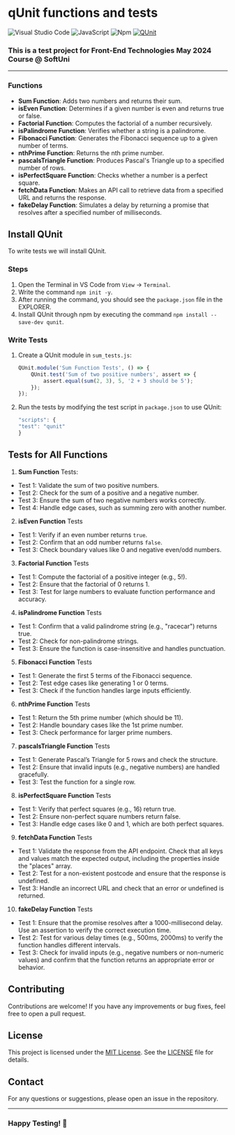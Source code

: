 # qUnit functions and tests

![Visual Studio Code](https://img.shields.io/badge/Visual_Studio_Code-0078D4?style=for-the-badge&logo=visual%20studio%20code&logoColor=white)
![JavaScript](https://img.shields.io/badge/javascript-%23323330.svg?style=for-the-badge&logo=javascript&logoColor=%23F7DF1E)
![Npm](https://img.shields.io/badge/npm-CB3837?style=for-the-badge&logo=npm&logoColor=white)
[![QUnit](https://img.shields.io/badge/tested%20with-QUnit-9C4CB4.svg)](https://qunitjs.com/)

### This is a test project for **Front-End Technologies** May 2024 Course @ SoftUni
---
   
### Functions

- **Sum Function**: Adds two numbers and returns their sum.
- **isEven Function**: Determines if a given number is even and returns true or false.
- **Factorial Function**: Computes the factorial of a number recursively.
- **isPalindrome Function**: Verifies whether a string is a palindrome.
- **Fibonacci Function**: Generates the Fibonacci sequence up to a given number of terms.
- **nthPrime Function**: Returns the nth prime number.
- **pascalsTriangle Function**: Produces Pascal's Triangle up to a specified number of rows.
- **isPerfectSquare Function**: Checks whether a number is a perfect square.
- **fetchData Function**: Makes an API call to retrieve data from a specified URL and returns the response.
- **fakeDelay Function**: Simulates a delay by returning a promise that resolves after a specified number of milliseconds.
  
## Install QUnit
To write tests we will install QUnit.

### Steps
1. Open the Terminal in VS Code from `View` -> `Terminal`.
2. Write the command `npm init -y`.
3. After running the command, you should see the `package.json` file in the EXPLORER.
4. Install QUnit through npm by executing the command `npm install --save-dev qunit`.

### Write Tests
1. Create a QUnit module in `sum_tests.js`:
    ```javascript
    QUnit.module('Sum Function Tests', () => {
        QUnit.test('Sum of two positive numbers', assert => {
            assert.equal(sum(2, 3), 5, '2 + 3 should be 5');
        });
    });
    ```

2. Run the tests by modifying the test script in `package.json` to use QUnit:
    ```javascript
   "scripts": {
    "test": "qunit"
    }
    ```
## Tests for All Functions
1. **Sum Function** Tests:
- Test 1: Validate the sum of two positive numbers.
- Test 2: Check for the sum of a positive and a negative number.
- Test 3: Ensure the sum of two negative numbers works correctly.
- Test 4: Handle edge cases, such as summing zero with another number.
2. **isEven Function** Tests
- Test 1: Verify if an even number returns `true`.
- Test 2: Confirm that an odd number returns `false`.
- Test 3: Check boundary values like 0 and negative even/odd numbers.
3. **Factorial Function** Tests
- Test 1: Compute the factorial of a positive integer (e.g., 5!).
- Test 2: Ensure that the factorial of 0 returns 1.
- Test 3: Test for large numbers to evaluate function performance and accuracy.
4. **isPalindrome Function** Tests
- Test 1: Confirm that a valid palindrome string (e.g., "racecar") returns true.
- Test 2: Check for non-palindrome strings.
- Test 3: Ensure the function is case-insensitive and handles punctuation.
5. **Fibonacci Function** Tests
- Test 1: Generate the first 5 terms of the Fibonacci sequence.
- Test 2: Test edge cases like generating 1 or 0 terms.
- Test 3: Check if the function handles large inputs efficiently.
6. **nthPrime Function** Tests
- Test 1: Return the 5th prime number (which should be 11).
- Test 2: Handle boundary cases like the 1st prime number.
- Test 3: Check performance for larger prime numbers.
7. **pascalsTriangle Function** Tests
- Test 1: Generate Pascal’s Triangle for 5 rows and check the structure.
- Test 2: Ensure that invalid inputs (e.g., negative numbers) are handled gracefully.
- Test 3: Test the function for a single row.
8. **isPerfectSquare Function** Tests
- Test 1: Verify that perfect squares (e.g., 16) return true.
- Test 2: Ensure non-perfect square numbers return false.
- Test 3: Handle edge cases like 0 and 1, which are both perfect squares.
9. **fetchData Function** Tests
- Test 1: Validate the response from the API endpoint. Check that all keys and values match the expected output, including the properties inside the "places" array.
- Test 2: Test for a non-existent postcode and ensure that the response is undefined.
- Test 3: Handle an incorrect URL and check that an error or undefined is returned.
10. **fakeDelay Function** Tests
- Test 1: Ensure that the promise resolves after a 1000-millisecond delay. Use an assertion to verify the correct execution time.
- Test 2: Test for various delay times (e.g., 500ms, 2000ms) to verify the function handles different intervals.
- Test 3: Check for invalid inputs (e.g., negative numbers or non-numeric values) and confirm that the function returns an appropriate error or behavior.
## Contributing
Contributions are welcome! If you have any improvements or bug fixes, feel free to open a pull request.

## License
This project is licensed under the [MIT License](LICENSE). See the [LICENSE](LICENSE) file for details.

## Contact
For any questions or suggestions, please open an issue in the repository.

--- 
### Happy Testing! 🚀
